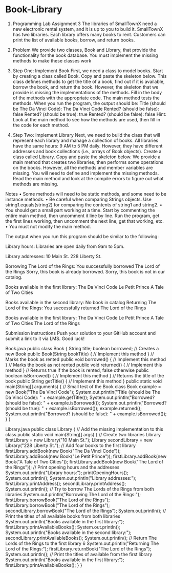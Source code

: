 # Book-Library
1. Programming Lab Assignment 3
The libraries of SmallTownX need a new electronic rental system, and it is up to
you to build it. SmallTownX has two libraries. Each library offers many books to
rent. Customers can print the list of available books, borrow, and return books.

2. Problem
We provide two classes, Book and Library, that provide the functionality
for the book database. You must implement the missing methods to make
these classes work

3. Step One: Implement Book
First, we need a class to model books. Start by creating a class called Book.
Copy and paste the skeleton below. This class defines methods to get the
title of a book, find out if it is available, borrow the book, and return the
book. However, the skeleton that we provide is missing the implementations
of the methods. Fill in the body of the methods with the appropriate code.
The main method tests the methods. When you run the program, the output
should be:
Title (should be The Da Vinci Code): The Da Vinci Code
Rented? (should be false): false
Rented? (should be true): true
Rented? (should be false): false
Hint: Look at the main method to see how the methods are used, then fill
in the code for each method.

4. Step Two: Implement Library
Next, we need to build the class that will represent each library and manage
a collection of books. All libraries have the same hours: 9 AM to 5 PM daily.
However, they have different addresses and book collections (i.e., arrays of
Book objects). Create a class called Library. Copy and paste the skeleton
below. We provide a main method that creates two libraries, then performs
some operations on the books. However, all the methods and member
variables are missing. You will need to define and implement the missing
methods. Read the main method and look at the compile errors to figure out
what methods are missing. 

Notes
• Some methods will need to be static methods, and some need to be
instance methods.
• Be careful when comparing Strings objects. Use string1.equals(string2) for
comparing the contents of string1 and string2.
• You should get a small part working at a time. Start by commenting the
entire main method, then uncomment it line by line. Run the program, get
the first lines working, then uncomment the next line, get that working,
etc.
• You must not modify the main method.

The output when you run this program should be similar to the
following:

Library hours:
Libraries are open daily from 9am to 5pm.

Library addresses:
10 Main St.
228 Liberty St.

Borrowing The Lord of the Rings:
You successfully borrowed The Lord of the Rings
Sorry, this book is already borrowed.
Sorry, this book is not in our catalog.

Books available in the first library:
The Da Vinci Code
Le Petit Prince
A Tale of Two Cities

Books available in the second library:
No book in catalog
Returning The Lord of the Rings:
You successfully returned The Lord of the Rings

Books available in the first library:
The Da Vinci Code
Le Petit Prince
A Tale of Two Cities
The Lord of the Rings

Submission instructions
Push your solution to your GitHub account and submit a link to it via LMS.
Good luck!

Book.java
public class Book {
String title;
boolean borrowed;
// Creates a new Book
public Book(String bookTitle) {
// Implement this method
}
// Marks the book as rented
public void borrowed() {
// Implement this method
}
// Marks the book as not rented
public void returned() {
// Implement this method
}
// Returns true if the book is rented, false otherwise
public boolean isBorrowed() {
// Implement this method
}
// Returns the title of the book
public String getTitle() {
// Implement this method
}
public static void main(String[] arguments) {
// Small test of the Book class
Book example = new Book("The Da Vinci Code");
System.out.println("Title (should be The Da Vinci
Code): " + example.getTitle());
System.out.println("Borrowed? (should be false): " +
example.isBorrowed());
System.out.println("Borrowed? (should be true): " +
example.isBorrowed());
example.returned();
System.out.println("Borrowed? (should be false): " +
example.isBorrowed());
}
}

Library.java
public class Library {
// Add the missing implementation to this class
public static void main(String[] args) {
// Create two libraries
Library firstLibrary = new Library("10 Main St.");
Library secondLibrary = new Library("228 Liberty
St.");
// Add four books to the first library
firstLibrary.addBook(new Book("The Da Vinci Code"));
firstLibrary.addBook(new Book("Le Petit Prince"));
firstLibrary.addBook(new Book("A Tale of Two
Cities"));
firstLibrary.addBook(new Book("The Lord of the
Rings"));
// Print opening hours and the addresses
System.out.println("Library hours:");
printOpeningHours();
System.out.println();
System.out.println("Library addresses:");
firstLibrary.printAddress();
secondLibrary.printAddress();
System.out.println();
// Try to borrow The Lords of the Rings from both
libraries
System.out.println("Borrowing The Lord of the
Rings:");
firstLibrary.borrowBook("The Lord of the Rings");
firstLibrary.borrowBook("The Lord of the Rings");
secondLibrary.borrowBook("The Lord of the Rings");
System.out.println();
// Print the titles of all available books from both
libraries
System.out.println("Books available in the first
library:");
firstLibrary.printAvailableBooks();
System.out.println();
System.out.println("Books available in the second
library:");
secondLibrary.printAvailableBooks();
System.out.println();
// Return The Lords of the Rings to the first
library
6
System.out.println("Returning The Lord of the
Rings:");
firstLibrary.returnBook("The Lord of the Rings");
System.out.println();
// Print the titles of available from the first
library
System.out.println("Books available in the first
library:");
firstLibrary.printAvailableBooks();
}
}
